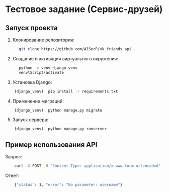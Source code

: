 # Тестовое задание (Сервис-друзей)

## Запуск проекта

1. Клонирование репозитория:
```bash
      git clone https://github.com/AlSerP/vk_friends_api .
```

2. Создание и активация виртуального окружения:
```bash
      python -m venv django_venv
      venv\Script\activate
```

3. Установка Django:
```bash
    (django_venv)  pip install -r requirements.txt
```

4. Применение миграций:
```bash
    (django_venv)  python manage.py migrate
```

5. Запуск сервера:
```bash
    (django_venv)  python manage.py runserver
```

## Пример использования API

Запрос:
```bash
    curl -X POST -H "Content-Type: application/x-www-form-urlencoded" -d "" 127.0.0.1:8000/api/users/register/
```
Ответ:
```bash
    {"status": 1, "error": "No parameter: username"}
```
